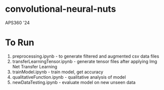 # convolutional-neural-nuts
 APS360 '24

# To Run
 1. preprocessing.ipynb - to generate filtered and augmented csv data files
 2. transferLearningTensor.ipynb - generate tensor files after applying Img Net Transfer Learning
 3. trainModel.ipynb - train model, get accuracy
 4. qualitativeFunction.ipynb - qualitative analysis of model
 5. newDataTesting.ipynb - evaluate model on new unseen data
